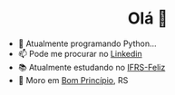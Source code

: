 <h1 align="center">Olá 👋</h1>


- 🌱 Atualmente programando Python...
- 📫 Pode me procurar no [Linkedin](https://www.linkedin.com/in/assmannluisdev84/)
- 📚 Atualmente estudando no [IFRS-Feliz](https://ifrs.edu.br/feliz/)
- 🏡 Moro em [Bom Princípio](https://www.google.com/search?q=bom+princ%C3%ADpio&oq=bom+princ%C3%ADpio&aqs=chrome..69i57j0l5j69i60.6396j0j7&sourceid=chrome&ie=UTF-8), RS
